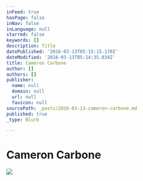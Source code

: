 ```yaml
---
inFeed: true
hasPage: false
inNav: false
inLanguage: null
starred: false
keywords: []
description: Title
datePublished: '2016-03-13T05:15:15.170Z'
dateModified: '2016-03-13T05:14:35.034Z'
title: Cameron Carbone
author: []
authors: []
publisher:
  name: null
  domain: null
  url: null
  favicon: null
sourcePath: _posts/2016-03-13-cameron-carbone.md
published: true
_type: Blurb

---
```

# Cameron Carbone
![](https://the-grid-user-content.s3-us-west-2.amazonaws.com/76b399e4-4670-4179-9f98-9e5303582720.jpg)